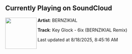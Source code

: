 ## Currently Playing on SoundCloud

[<img align="left" width="100" src="https://i1.sndcdn.com/artworks-PSnWIDZ2RqkHQt7e-oHSQ1w-t500x500.jpg">](https://soundcloud.com/bernzikial/key-glock-6ix-bernzikial-1)

**Artist**: BERNZIKIAL 

**Track**: Key Glock - 6ix (BERNZIKIAL Remix)

Last updated at 8/18/2025, 8:45:16 AM
